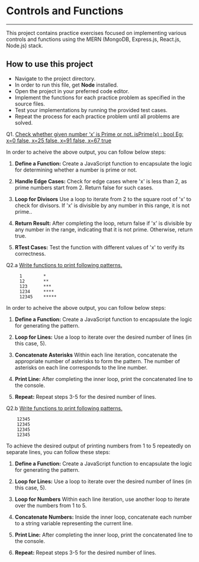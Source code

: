 # Controls and Functions

---

This project contains practice exercises focused on implementing various controls and functions using the MERN (MongoDB, Express.js, React.js, Node.js) stack.

## How to use this project

- Navigate to the project directory.
- In order to run this file, get **Node** installed.
- Open the project in your preferred code editor.
- Implement the functions for each practice problem as specified in the source files.
- Test your implementations by running the provided test cases.
- Repeat the process for each practice problem until all problems are solved.

Q1. [Check whether given number ‘x’ is Prime or not. isPrime(x) : bool
Eg: x=0 false, x=25 false, x=91 false, x=67 true ](#)

In order to acheive the above output, you can follow below steps:

1. **Define a Function:** Create a JavaScript function to encapsulate the logic for determining whether a number is prime or not.

2. **Handle Edge Cases:** Check for edge cases where 'x' is less than 2, as prime numbers start from 2. Return false for such cases.

3. **Loop for Divisors** Use a loop to iterate from 2 to the square root of 'x' to check for divisors. If 'x' is divisible by any number in this range, it is not prime..

4. **Return Result:** After completing the loop, return false if 'x' is divisible by any number in the range, indicating that it is not prime. Otherwise, return true.

5. **RTest Cases:** Test the function with different values of 'x' to verify its correctness.

Q2.a [Write functions to print following patterns.](#)

```
     1        *
     12       **
     123      ***
     1234     ****
     12345    *****
```

In order to acheive the above output, you can follow below steps:

1. **Define a Function:** Create a JavaScript function to encapsulate the logic for generating the pattern.

2. **Loop for Lines:** Use a loop to iterate over the desired number of lines (in this case, 5).

3. **Concatenate Asterisks** Within each line iteration, concatenate the appropriate number of asterisks to form the pattern. The number of asterisks on each line corresponds to the line number.

4. **Print Line:** After completing the inner loop, print the concatenated line to the console.

5. **Repeat:** Repeat steps 3-5 for the desired number of lines.

Q2.b [Write functions to print following patterns.](#)

```12345
    12345
    12345
    12345
    12345
```

To achieve the desired output of printing numbers from 1 to 5 repeatedly on separate lines, you can follow these steps:

1. **Define a Function:** Create a JavaScript function to encapsulate the logic for generating the pattern.

2. **Loop for Lines:** Use a loop to iterate over the desired number of lines (in this case, 5).

3. **Loop for Numbers** Within each line iteration, use another loop to iterate over the numbers from 1 to 5.

4. **Concatenate Numbers:** Inside the inner loop, concatenate each number to a string variable representing the current line.

5. **Print Line:** After completing the inner loop, print the concatenated line to the console.

6. **Repeat:** Repeat steps 3-5 for the desired number of lines.
